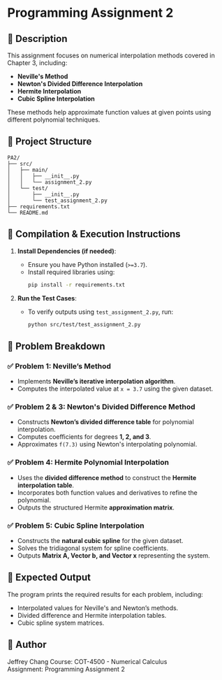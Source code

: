 # Programming Assignment 2

## 📖 Description
This assignment focuses on numerical interpolation methods covered in Chapter 3, including:
- **Neville's Method**
- **Newton's Divided Difference Interpolation**
- **Hermite Interpolation**
- **Cubic Spline Interpolation**

These methods help approximate function values at given points using different polynomial techniques.

## 📌 Project Structure
```
PA2/
├── src/
│   ├── main/
│   │   ├── __init__.py
│   │   └── assignment_2.py
│   └── test/
│       ├── __init__.py
│       └── test_assignment_2.py
├── requirements.txt
└── README.md
```

## 🚀 Compilation & Execution Instructions
1. **Install Dependencies (if needed)**:
   - Ensure you have Python installed (`>=3.7`).
   - Install required libraries using:
     ```bash
     pip install -r requirements.txt
     ```

2. **Run the Test Cases**:
   - To verify outputs using `test_assignment_2.py`, run:
     ```bash
     python src/test/test_assignment_2.py
     ```

## 📌 Problem Breakdown
### ✅ **Problem 1: Neville’s Method**
- Implements **Neville’s iterative interpolation algorithm**.
- Computes the interpolated value at `x = 3.7` using the given dataset.

### ✅ **Problem 2 & 3: Newton's Divided Difference Method**
- Constructs **Newton’s divided difference table** for polynomial interpolation.
- Computes coefficients for degrees **1, 2, and 3**.
- Approximates `f(7.3)` using Newton's interpolating polynomial.

### ✅ **Problem 4: Hermite Polynomial Interpolation**
- Uses the **divided difference method** to construct the **Hermite interpolation table**.
- Incorporates both function values and derivatives to refine the polynomial.
- Outputs the structured Hermite **approximation matrix**.

### ✅ **Problem 5: Cubic Spline Interpolation**
- Constructs the **natural cubic spline** for the given dataset.
- Solves the tridiagonal system for spline coefficients.
- Outputs **Matrix A, Vector b, and Vector x** representing the system.

## 📜 Expected Output
The program prints the required results for each problem, including:
- Interpolated values for Neville's and Newton’s methods.
- Divided difference and Hermite interpolation tables.
- Cubic spline system matrices.

## 📌 Author
Jeffrey Chang 
Course: COT-4500 - Numerical Calculus  
Assignment: Programming Assignment 2

